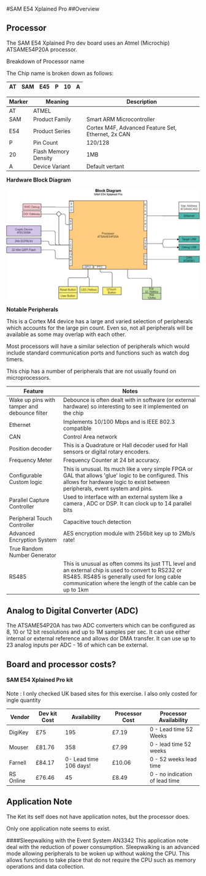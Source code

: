 #SAM E54 Xplained Pro
##Overview

## Processor
The SAM E54 Xplained Pro dev board uses an Atmel (Microchip) ATSAME54P20A processor.

Breakdown of Processor name

The Chip name is broken down as follows:


AT|SAM|E45|P|10|A
--|---|---|--|--|-


Marker|Meaning|Description
------|-------|-----
AT|ATMEL|
SAM|Product Family|Smart ARM Microcontroller
E54|Product Series|Cortex M4F, Advanced Feature Set, Ethernet, 2x CAN
P|Pin Count|120/128
20|Flash Memory Density|1MB
A|Device Variant|Default vertant

**Hardware Block Diagram**

![Hardware Block Diagram](SAM-E54-Xplained-Pro-Block-Diagram.png)

**Notable Peripherals**

This is a Cortex M4 device has a large and varied selection of peripherals which accounts for the large pin count. Even so, not all peripherals will be available as some may overlap with each other. 

Most processors will have a similar selection of peripherals which would include standard communication ports and functions such as watch dog timers.

This chip has a number of peripherals that are not usually found  on microprocessors. 


Feature|Notes
-|-|
| Wake up pins with tamper and debounce filter| Debounce is often dealt with in software (or external hardware) so interesting to see it implemented on the chip
| Ethernet| Implements 10/100 Mbps and is IEEE 802.3 compatible
| CAN | Control Area network
| Position decoder| This is a Quadrature or Hall decoder used for Hall sensors or digital rotary encoders.
| Frequency Meter| Frequency Counter at 24 bit accuracy. 
| Configurable Custom logic| This is unusual. Its much like a very simple FPGA or GAL that allows 'glue' logic to be configured. This allows for hardware logic to exist between peripherals, event system and pins.
| Parallel Capture Controller| Used to interface with an external system like a camera , ADC or DSP. It can clock up to 14 parallel bits 
| Peripheral Touch Controller| Capacitive touch detection
| Advanced Encryption System| AES encryption module with 256bit key up to 2Mb/s rate! 
| True Random Number Generator|
|RS485| This is unusual as often comms its just TTL level and an external chip is used to convert to RS232 or RS485. RS485 is generally used for long cable communication where the length of the cable can be up to 1km

## Analog to Digital Converter (ADC)

The ATSAME54P20A has two ADC converters which can be configured as 8, 10 or 12 bit resolutions and up to 1M samples per sec.
It can use either internal or external reference and allows dor DMA transfer. 
It can use up to 23 analog inputs per ADC - 16 of which can be external.

## Board and processor costs?

#### SAM E54 Xplained Pro kit
Note : I only checked UK based sites for this exercise. I also only costed for ingle quantity

Vendor|Dev kit Cost|Availability| Processor Cost | Processor Availability
-|-|-|-|-
DigiKey| £75 | 195 | £7.19 | 0 - Lead time 52 Weeks
Mouser | £81.76 | 358|£7.99 | 0 - lead time 52 weeks
Farnell | £84.17 | 0- Lead time 106 days! |£10.06 | 0 - 52 weeks lead time
RS Online | £76.46| 45 |£8.49 | 0 - no indication of lead time

## Application Note

The Ket its self does not have application notes, but the processor does. 

Only one application note seems to exist.

####Sleepwalking with the Event System AN3342
This application note deal with the reduction of power consumption. Sleepwalking is an advanced mode allowing peripherals to be woken up without waking the CPU. This allows functions to take place that do not require the CPU such as memory operations and data collection.


